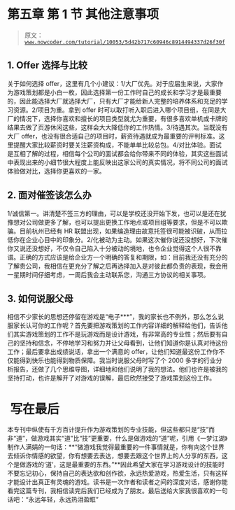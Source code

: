 # 第五章 第 1 节 其他注意事项

> 原文：[`www.nowcoder.com/tutorial/10053/5d42b717c60946c8914494337d26f30f`](https://www.nowcoder.com/tutorial/10053/5d42b717c60946c8914494337d26f30f)

## 1\. Offer 选择与比较

关于如何选择 offer，这里有几个小建议：1/大厂优先。对于应届生来说，大家作为游戏策划都是小白一枚，因此选择第一份工作时自己的成长和学习才是最重要的，因此能选择大厂就选择大厂，只有大厂才能给新人完整的培养体系和充足的学习资源。2/项目为重。拿到 offer 时可以取打听入职后进入哪个项目组，在同是大厂的情况下，选择你喜欢和擅长的项目类型就尤为重要，有很多喜欢单机或卡牌的结果去做了页游休闲这些，这样会大大降低你的工作热情。3/待遇其次。当既没有大厂 offer，也没有很合适自己的项目时，薪资待遇就成为最重要的评判标准。这里提醒大家比较薪资时要关注薪资构成，不能单单比较总包。4/对比体验。面试是互相了解的过程，相信每个公司的面试都会给你带来不同的体验，其实这些面试中表现出来的小细节很大程度上能反映出这家公司的真实情况，将不同公司的面试体验做对比，选择你更喜欢的一家。

## 2\. 面对催签该怎么办

1/诚信第一。讲清楚不签三方的理由，可以是学校还没开始下发，也可以是还在犹豫想对公司做更多了解，也可以提出更换工作地点或项目组等要求，但是不可以欺骗。目前杭州已经有 HR 联盟出现，如果编造理由故意托签很可能被识破，从而拉低你在企业心目中的印象分。2/化被动为主动。如果这次催你说还没想好，下次催你又说还没想好，不仅令自己陷入十分被动的境地，也令企业觉得这个人很不靠谱。正确的方式应该是给企业方一个明确的答复和期限，如：目前我还没有充分的了解贵公司，我相信在更充分了解之后再选择加入是对彼此都负责的表现，我会用一星期时间仔细考虑，一周后我会主动联系您，沟通三方协议的相关事项。

## 3\. 如何说服父母

相信不少家长的思想还停留在游戏是“电子***”，我的家长也不例外，那么怎么说服家长认可你的工作呢？首先要把游戏策划的工作内容详细的解释给他们，告诉他们其实游戏策划的工作不是玩游戏而是设计游戏，有非常高的专业性；然后要有自己的坚持和信念，不停地学习和努力并让父母看到，让他们知道你是认真对待这份工作；最后要拿出成绩说话，拿出一个满意的 offer，让他们知道最这份工作你不仅能得到快乐也能得到物质保障。我当时说服父母时写了个 2000 多字的行业分析报告，还做了几个思维导图，详细地和他们说明了我的想法。他们也许是被我的坚持打动，也许是解开了对游戏的误解，最后欣然接受了游戏策划这份工作。

#  写在最后

本专刊中纵使有千方百计提升作为游戏策划的专业技能，但这些都只是“技”而非“道”，做游戏其实“道”比“技”更重要，什么是做游戏的“道”呢，引用《一梦江湖》制作人满娟的一句话：**“做游戏我觉得最重要的一件事情就是，你有向这个世界去倾诉你情感的欲望，你有想要去表达，想要去跟这个世界上的人分享的东西，这个是做游戏的‘道’，这是最重要的东西。”**因此希望大家在学习游戏设计的技能时不要忘记初心，保持自己的表达欲和创作欲，永远热爱游戏，热爱生活，只有这样才能设计出真正有灵魂的游戏。读书是一次作者和读者之间的深度对话，感谢你能看完这篇专刊，我相信读完后我们已经成为了朋友。最后送给大家我很喜欢的一句话吧：“永远年轻，永远热泪盈眶”